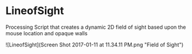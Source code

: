 # LineofSight
Processing Script that creates a dynamic 2D field of sight based upon the mouse location and opaque walls

 ![LineofSight](Screen Shot 2017-01-11 at 11.34.11 PM.png "Field of Sight")
